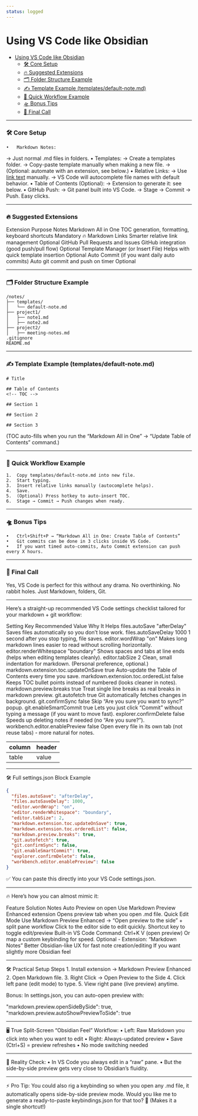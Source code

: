 ```yaml
---
status: logged
---
```


# Using VS Code like Obsidian

- [Using VS Code like Obsidian](#using-vs-code-like-obsidian)
    - [🛠 Core Setup](#-core-setup)
    - [🔥 Suggested Extensions](#-suggested-extensions)
    - [🗂 Folder Structure Example](#-folder-structure-example)
    - [✍ Template Example (templates/default-note.md)](#-template-example-templatesdefault-notemd)
    - [🚀 Quick Workflow Example](#-quick-workflow-example)
    - [🛸 Bonus Tips](#-bonus-tips)
    - [💬 Final Call](#-final-call)

---

### 🛠 Core Setup
	•	Markdown Notes:
→ Just normal .md files in folders.
	•	Templates:
→ Create a templates folder.
→ Copy-paste template manually when making a new file.
→ (Optional: automate with an extension, see below.)
	•	Relative Links:
→ Use [link text](../folder/filename.md) manually.
→ VS Code will autocomplete file names with default behavior.
	•	Table of Contents (Optional):
→ Extension to generate it: see below.
	•	GitHub Push:
→ Git panel built into VS Code.
→ Stage → Commit → Push. Easy clicks.

---

### 🔥 Suggested Extensions

Extension	Purpose	Notes
Markdown All in One	TOC generation, formatting, keyboard shortcuts	Mandatory 🔥
Markdown Links	Smarter relative link management	Optional
GitHub Pull Requests and Issues	GitHub integration (good push/pull flow)	Optional
Template Manager (or Insert File)	Helps with quick template insertion	Optional
Auto Commit (if you want daily auto commits)	Auto git commit and push on timer	Optional

---

### 🗂 Folder Structure Example
```
/notes/
├── templates/
│   └── default-note.md
├── project1/
│   ├── note1.md
│   ├── note2.md
├── project2/
│   ├── meeting-notes.md
.gitignore
README.md
```


---

### ✍ Template Example (templates/default-note.md)

```
# Title

## Table of Contents
<!-- TOC -->

## Section 1

## Section 2

## Section 3
```

(TOC auto-fills when you run the “Markdown All in One” → “Update Table of Contents” command.)

---

### 🚀 Quick Workflow Example
	1.	Copy templates/default-note.md into new file.
	2.	Start typing.
	3.	Insert relative links manually (autocomplete helps).
	4.	Save.
	5.	(Optional) Press hotkey to auto-insert TOC.
	6.	Stage → Commit → Push changes when ready.

---

### 🛸 Bonus Tips
	•	Ctrl+Shift+P → “Markdown All in One: Create Table of Contents”
	•	Git commits can be done in 3 clicks inside VS Code.
	•	If you want timed auto-commits, Auto Commit extension can push every X hours.

---

### 💬 Final Call

Yes, VS Code is perfect for this without any drama.
No overthinking. No rabbit holes.
Just Markdown, folders, Git.

---

Here’s a straight-up recommended VS Code settings checklist tailored for your markdown + git workflow:

Setting Key	Recommended Value	Why It Helps
files.autoSave	"afterDelay"	Saves files automatically so you don’t lose work.
files.autoSaveDelay	1000	1 second after you stop typing, file saves.
editor.wordWrap	"on"	Makes long markdown lines easier to read without scrolling horizontally.
editor.renderWhitespace	"boundary"	Shows spaces and tabs at line ends (helps when editing templates cleanly).
editor.tabSize	2	Clean, small indentation for markdown. (Personal preference, optional.)
markdown.extension.toc.updateOnSave	true	Auto-update the Table of Contents every time you save.
markdown.extension.toc.orderedList	false	Keeps TOC bullet points instead of numbered (looks cleaner in notes).
markdown.preview.breaks	true	Treat single line breaks as real breaks in markdown preview.
git.autofetch	true	Git automatically fetches changes in background.
git.confirmSync	false	Skip “Are you sure you want to sync?” popup.
git.enableSmartCommit	true	Lets you just click “Commit” without typing a message (if you want to move fast).
explorer.confirmDelete	false	Speeds up deleting notes if needed (no “Are you sure?”).
workbench.editor.enablePreview	false	Open every file in its own tab (not reuse tabs) - more natural for notes.

|column   |header   |
|---|---|
|table |value|

---

🛠 Full settings.json Block Example
```json
{
  "files.autoSave": "afterDelay",
  "files.autoSaveDelay": 1000,
  "editor.wordWrap": "on",
  "editor.renderWhitespace": "boundary",
  "editor.tabSize": 2,
  "markdown.extension.toc.updateOnSave": true,
  "markdown.extension.toc.orderedList": false,
  "markdown.preview.breaks": true,
  "git.autofetch": true,
  "git.confirmSync": false,
  "git.enableSmartCommit": true,
  "explorer.confirmDelete": false,
  "workbench.editor.enablePreview": false
}
```

✅ You can paste this directly into your VS Code settings.json.


---

🔥 Here’s how you can almost mimic it:

Feature	Solution	Notes
Auto Preview on open	Use Markdown Preview Enhanced extension	Opens preview tab when you open .md file.
Quick Edit Mode	Use Markdown Preview Enhanced → “Open preview to the side” + split pane workflow	Click to the editor side to edit quickly.
Shortcut key to toggle edit/preview	Built-in VS Code Command: Ctrl+K V (open preview)	Or map a custom keybinding for speed.
Optional - Extension: “Markdown Notes”	Better Obsidian-like UX for fast note creation/editing	If you want slightly more Obsidian feel



---

🛠 Practical Setup Steps
	1.	Install extension → Markdown Preview Enhanced
	2.	Open Markdown file.
	3.	Right Click → Open Preview to the Side
	4.	Click left pane (edit mode) to type.
	5.	View right pane (live preview) anytime.

Bonus:
In settings.json, you can auto-open preview with:

"markdown.preview.openSideBySide": true,
"markdown.preview.autoShowPreviewToSide": true



---

🖥 True Split-Screen “Obsidian Feel” Workflow:
	•	Left: Raw Markdown you click into when you want to edit
	•	Right: Always-updated preview
	•	Save (Ctrl+S) = preview refreshes
	•	No mode switching needed

---

🚨 Reality Check:
	•	In VS Code you always edit in a “raw” pane.
	•	But the side-by-side preview gets very close to Obsidian’s fluidity.

---

⚡ Pro Tip:
You could also rig a keybinding so when you open any .md file, it automatically opens side-by-side preview mode. Would you like me to generate a ready-to-paste keybindings.json for that too? 🎯
(Makes it a single shortcut!)


